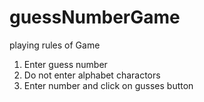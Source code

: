# guessNumberGame

playing rules of Game
1. Enter guess number
2. Do not enter alphabet charactors
3. Enter number and click on gusses button
